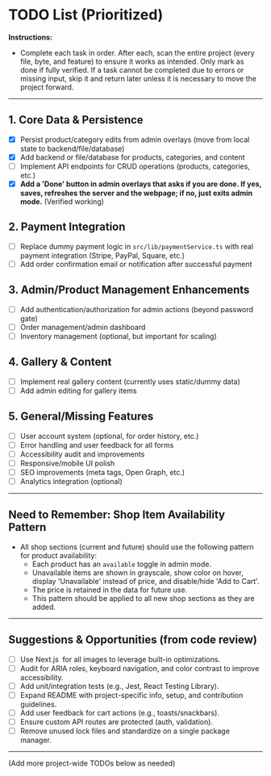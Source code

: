 # TODO List (Prioritized)

**Instructions:**
- Complete each task in order. After each, scan the entire project (every file, byte, and feature) to ensure it works as intended. Only mark as done if fully verified. If a task cannot be completed due to errors or missing input, skip it and return later unless it is necessary to move the project forward.

---

## 1. Core Data & Persistence
- [x] Persist product/category edits from admin overlays (move from local state to backend/file/database)
- [x] Add backend or file/database for products, categories, and content
- [ ] Implement API endpoints for CRUD operations (products, categories, etc.)
- [x] **Add a 'Done' button in admin overlays that asks if you are done. If yes, saves, refreshes the server and the webpage; if no, just exits admin mode.** (Verified working)

## 2. Payment Integration
- [ ] Replace dummy payment logic in `src/lib/paymentService.ts` with real payment integration (Stripe, PayPal, Square, etc.)
- [ ] Add order confirmation email or notification after successful payment

## 3. Admin/Product Management Enhancements
- [ ] Add authentication/authorization for admin actions (beyond password gate)
- [ ] Order management/admin dashboard
- [ ] Inventory management (optional, but important for scaling)

## 4. Gallery & Content
- [ ] Implement real gallery content (currently uses static/dummy data)
- [ ] Add admin editing for gallery items

## 5. General/Missing Features
- [ ] User account system (optional, for order history, etc.)
- [ ] Error handling and user feedback for all forms
- [ ] Accessibility audit and improvements
- [ ] Responsive/mobile UI polish
- [ ] SEO improvements (meta tags, Open Graph, etc.)
- [ ] Analytics integration (optional)

---

## Need to Remember: Shop Item Availability Pattern
- All shop sections (current and future) should use the following pattern for product availability:
    - Each product has an `available` toggle in admin mode.
    - Unavailable items are shown in grayscale, show color on hover, display 'Unavailable' instead of price, and disable/hide 'Add to Cart'.
    - The price is retained in the data for future use.
    - This pattern should be applied to all new shop sections as they are added.

---

## Suggestions & Opportunities (from code review)
- [ ] Use Next.js <Image /> for all images to leverage built-in optimizations.
- [ ] Audit for ARIA roles, keyboard navigation, and color contrast to improve accessibility.
- [ ] Add unit/integration tests (e.g., Jest, React Testing Library).
- [ ] Expand README with project-specific info, setup, and contribution guidelines.
- [ ] Add user feedback for cart actions (e.g., toasts/snackbars).
- [ ] Ensure custom API routes are protected (auth, validation).
- [ ] Remove unused lock files and standardize on a single package manager.

---

(Add more project-wide TODOs below as needed) 